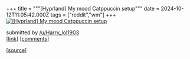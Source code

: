 +++
title = """[Hyprland] My mood Catppuccin setup"""
date = 2024-10-12T11:05:42.000Z
tags = ["reddit","wm"]
+++
[![[Hyprland] My mood Catppuccin setup](https://b.thumbs.redditmedia.com/8OYo6lpCnOBg-p7BXHGwBHiBiJQFRrW60jHS2AcyX1E.jpg "[Hyprland] My mood Catppuccin setup")](https://www.reddit.com/r/unixporn/comments/1g1xqg9/hyprland_my_mood_catppuccin_setup/)

submitted by [/u/Harry\_lol1903](https://www.reddit.com/user/Harry_lol1903)  
[\[link\]](https://www.reddit.com/gallery/1g1xqg9) [\[comments\]](https://www.reddit.com/r/unixporn/comments/1g1xqg9/hyprland_my_mood_catppuccin_setup/)

[[source]](https://www.reddit.com/r/unixporn/comments/1g1xqg9/hyprland_my_mood_catppuccin_setup/)
